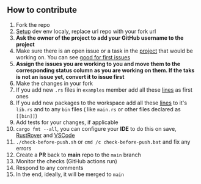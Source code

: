 ## How to contribute

1. Fork the repo
2. [Setup](https://github.com/radumarias/rencfs?tab=readme-ov-file#locally) dev env localy, replace url repo with your fork url
3. **Ask the owner of the project to add your GitHub username to the project** 
4. Make sure there is an open issue or a task in the [project](https://github.com/users/radumarias/projects/1) that would be working on. You can see [good for first issues](https://github.com/radumarias/rencfs/issues?q=is%3Aopen+is%3Aissue+label%3Afirst-timers-only+label%3A%22good+first+issue%22)
5. **Assign the issues you are working to you and move them to the corresponding status column as you are working on them. If the taks is not an issue yet, convert it to issue first**
6. Make the changes in your fork
7. If you add new `.rs` files in `examples` member add all these [lines](https://github.com/radumarias/rencfs/blob/main/src/lib.rs#L1-L16) as first ones
8. If you add new packages to the workspace add all these [lines](https://github.com/radumarias/rencfs/blob/main/src/lib.rs#L1-L16) to it's `lib.rs`
   and to any `bin` files (
   like `main.rs` or other files declared as `[[bin]]`)
9. Add tests for your changes, if applicable
10. `cargo fmt --all`, you can configure your **IDE** to do this on
   save, [RustRover](https://www.jetbrains.com/help/rust/rustfmt.html)
   and [VSCode](https://code.visualstudio.com/docs/languages/rust#_formatting)
11. `./check-before-push.sh` or `cmd /c check-before-push.bat` and fix any errors
12. Create a **PR** back to **main** repo to the `main` branch
13. Monitor the checks (GitHub actions run)
14. Respond to any comments
15. In the end, ideally, it will be merged to `main`

